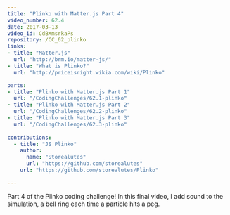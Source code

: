```yaml
---
title: "Plinko with Matter.js Part 4"
video_number: 62.4
date: 2017-03-13
video_id: CdBXmsrkaPs
repository: /CC_62_plinko
links:
- title: "Matter.js"  
  url: "http://brm.io/matter-js/"
- title: "What is Plinko?"  
  url: "http://priceisright.wikia.com/wiki/Plinko"

parts:
- title: "Plinko with Matter.js Part 1"
  url: "/CodingChallenges/62.1-plinko"
- title: "Plinko with Matter.js Part 2"
  url: "/CodingChallenges/62.2-plinko"
- title: "Plinko with Matter.js Part 3"
  url: "/CodingChallenges/62.3-plinko" 
  
contributions:
  - title: "JS Plinko"
    author:
      name: "Storealutes"
      url: "https://github.com/storealutes"
    url: "https://github.com/storealutes/Plinko"

---
```


Part 4 of the Plinko coding challenge! In this final video, I add sound to the simulation, a bell ring each time a particle hits a peg.

